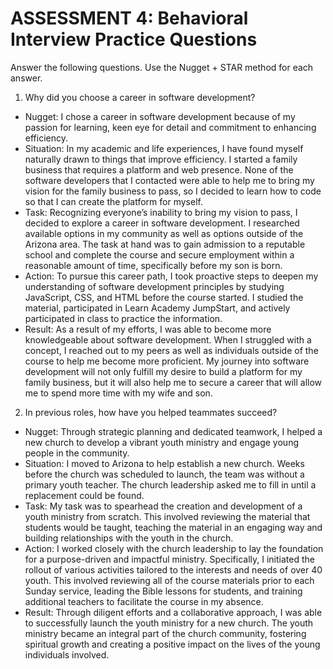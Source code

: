 # ASSESSMENT 4: Behavioral Interview Practice Questions

Answer the following questions. Use the Nugget + STAR method for each answer.

1. Why did you choose a career in software development?

- Nugget: I chose a career in software development because of my passion for learning, keen eye for detail and  commitment to enhancing efficiency.
- Situation: In my academic and life experiences, I have found myself naturally drawn to things that improve efficiency. I started a family business that requires a platform and web presence. None of the software developers that I contacted were able to help me to bring my vision for the family business to pass, so I decided to learn how to code so that I can create the platform for myself. 
- Task: Recognizing everyone’s inability to bring my vision to pass, I decided to explore a career in software development. I researched available options in my community as well as options outside of the Arizona area. The task at hand was to gain admission to a reputable school and complete the course and secure employment within a reasonable amount of time, specifically before my son is born.
- Action: To pursue this career path, I took proactive steps to deepen my understanding of software development principles by studying JavaScript, CSS, and HTML before the course started. I studied the material, participated in Learn Academy JumpStart, and actively participated in class to practice the information. 
- Result: As a result of my efforts, I was able to become more knowledgeable about software development. When I struggled with a concept, I reached out to my peers as well as individuals outside of the course to help me become more proficient. My journey into software development will not only fulfill my desire to build a platform for my family business, but it will also help me to secure a career that will allow me to spend more time with my wife and son.

2. In previous roles, how have you helped teammates succeed?

- Nugget: Through strategic planning and dedicated teamwork, I helped a new church to develop a vibrant youth ministry and engage young people in the community.
- Situation: I moved to Arizona to help establish a new church. Weeks before the church was scheduled to launch, the team was without a primary youth teacher.  The church leadership asked me to fill in until a replacement could be found. 
- Task: My task was to spearhead the creation and development of a youth ministry from scratch. This involved reviewing the material that students would be taught, teaching the material in an engaging way and building relationships with the youth in the church.
- Action: I worked closely with the church leadership to lay the foundation for a purpose-driven and impactful ministry. Specifically, I initiated the rollout of various activities tailored to the interests and needs of over 40 youth. This involved reviewing  all of the course materials prior to each Sunday service, leading the Bible lessons for students, and training additional teachers to facilitate the course in my absence.
- Result: Through diligent efforts and a collaborative approach, I was able to successfully launch the youth ministry for a new church. The youth ministry became an integral part of the church community, fostering spiritual growth and creating a positive impact on the lives of the young individuals involved.